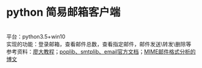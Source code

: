 **python 简易邮箱客户端**
========
</br>平台：python3.5+win10
</br>实现的功能：登录邮箱，查看邮件总数，查看指定邮件，邮件发送\转发\删除等
</br>参考资料：[廖大教程](http://www.liaoxuefeng.com/wiki/0014316089557264a6b348958f449949df42a6d3a2e542c000)；[poplib、smtplib、email官方文档](https://docs.python.org/3/library/poplib.html)；[MIME邮件格式分析的博文](blog.csdn.net/xjbclz/article/details/51912725)
